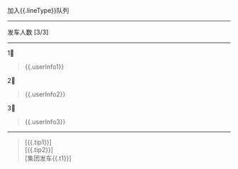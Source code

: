 加入{{.lineType}}队列  

---
发车人数 [3/3]  

---
1⃣<qqbot-at-user id="{{.userId1}}" />  
> {{.userInfo1}}  

2⃣<qqbot-at-user id="{{.userId2}}" />  
> {{.userInfo2}}  

3⃣<qqbot-at-user id="{{.userId3}}" />  
> {{.userInfo3}}  

---
> [{{.tip1}}]  
  [{{.tip2}}]  
  [集团发车{{.t1}}]
